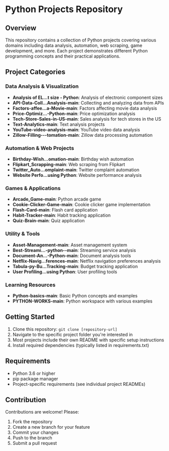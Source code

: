 # Python Projects Repository

## Overview
This repository contains a collection of Python projects covering various domains including data analysis, automation, web scraping, game development, and more. Each project demonstrates different Python programming concepts and their practical applications.

## Project Categories

### Data Analysis & Visualization
- **Analysis of EL...t size - Python**: Analysis of electronic component sizes
- **API-Data-Coll...Analysis-main**: Collecting and analyzing data from APIs
- **Factors-affee...a-Movie-main**: Factors affecting movie data analysis
- **Price-Optimiz...-Python-main**: Price optimization analysis
- **Tech-Store-Sales-in-US-main**: Sales analysis for tech stores in the US
- **Text-Analytics-main**: Text analysis projects
- **YouTube-video-analysis-main**: YouTube video data analysis
- **Zillow-Filling---tomation-main**: Zillow data processing automation

### Automation & Web Projects
- **Birthday-Wish...omation-main**: Birthday wish automation
- **Flipkart_Scrapping-main**: Web scraping from Flipkart
- **Twitter_Auto...omplaint-main**: Twitter complaint automation
- **Website Perfo...using Python**: Website performance analysis

### Games & Applications
- **Arcade_Game-main**: Python arcade game
- **Cookie-Clicker-Game-main**: Cookie clicker game implementation
- **Flash-Card-main**: Flash card application
- **Habit-Tracker-main**: Habit tracking application
- **Quiz-Brain-main**: Quiz application

### Utility & Tools
- **Asset-Management-main**: Asset management system
- **Best-Streami...-python--main**: Streaming service analysis
- **Document-An...-Python-main**: Document analysis tools
- **Netflix-Navig...ferences-main**: Netflix navigation preferences analysis
- **Tabula-py-Bu...Tracking-main**: Budget tracking application
- **User Profiling...using Python**: User profiling tools

### Learning Resources
- **Python-basics-main**: Basic Python concepts and examples
- **PYTHON-WORKS-main**: Python workspace with various examples

## Getting Started
1. Clone this repository: `git clone [repository-url]`
2. Navigate to the specific project folder you're interested in
3. Most projects include their own README with specific setup instructions
4. Install required dependencies (typically listed in requirements.txt)

## Requirements
- Python 3.6 or higher
- pip package manager
- Project-specific requirements (see individual project READMEs)

## Contribution
Contributions are welcome! Please:
1. Fork the repository
2. Create a new branch for your feature
3. Commit your changes
4. Push to the branch
5. Submit a pull request

